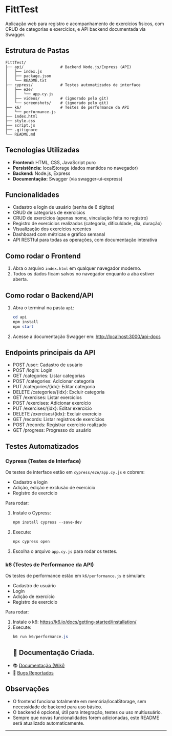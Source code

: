 # FittTest

Aplicação web para registro e acompanhamento de exercícios físicos, com CRUD de categorias e exercícios, e API backend documentada via Swagger.

## Estrutura de Pastas


```
FittTest/
├── api/                # Backend Node.js/Express (API)
│   ├── index.js
│   ├── package.json
│   └── README.txt
├── cypress/            # Testes automatizados de interface
│   ├── e2e/
│   │   └── app.cy.js
│   ├── videos/         # (ignorado pelo git)
│   └── screenshots/    # (ignorado pelo git)
├── k6/                 # Testes de performance da API
│   └── performance.js
├── index.html
├── style.css
├── script.js
├── .gitignore
└── README.md
```

## Tecnologias Utilizadas

- **Frontend:** HTML, CSS, JavaScript puro
- **Persistência:** localStorage (dados mantidos no navegador)
- **Backend:** Node.js, Express
- **Documentação:** Swagger (via swagger-ui-express)

## Funcionalidades

- Cadastro e login de usuário (senha de 6 dígitos)
- CRUD de categorias de exercícios
- CRUD de exercícios (apenas nome, vinculação feita no registro)
- Registro de exercícios realizados (categoria, dificuldade, dia, duração)
- Visualização dos exercícios recentes
- Dashboard com métricas e gráfico semanal
- API RESTful para todas as operações, com documentação interativa

## Como rodar o Frontend

1. Abra o arquivo `index.html` em qualquer navegador moderno.
2. Todos os dados ficam salvos no navegador enquanto a aba estiver aberta.

## Como rodar o Backend/API

1. Abra o terminal na pasta `api`:
   ```powershell
   cd api
   npm install
   npm start
   ```
2. Acesse a documentação Swagger em:
   [http://localhost:3000/api-docs](http://localhost:3000/api-docs)

## Endpoints principais da API

- POST /user: Cadastro de usuário
- POST /login: Login
- GET /categories: Listar categorias
- POST /categories: Adicionar categoria
- PUT /categories/{idx}: Editar categoria
- DELETE /categories/{idx}: Excluir categoria
- GET /exercises: Listar exercícios
- POST /exercises: Adicionar exercício
- PUT /exercises/{idx}: Editar exercício
- DELETE /exercises/{idx}: Excluir exercício
- GET /records: Listar registros de exercícios
- POST /records: Registrar exercício realizado
- GET /progress: Progresso do usuário

## Testes Automatizados

### Cypress (Testes de Interface)

Os testes de interface estão em `cypress/e2e/app.cy.js` e cobrem:
- Cadastro e login
- Adição, edição e exclusão de exercício
- Registro de exercício

Para rodar:
1. Instale o Cypress:
   ```powershell
   npm install cypress --save-dev
   ```
2. Execute:
   ```powershell
   npx cypress open
   ```
3. Escolha o arquivo `app.cy.js` para rodar os testes.

### k6 (Testes de Performance da API)

Os testes de performance estão em `k6/performance.js` e simulam:
- Cadastro de usuário
- Login
- Adição de exercício
- Registro de exercício

Para rodar:
1. Instale o k6: https://k6.io/docs/getting-started/installation/
2. Execute:
   ```powershell
   k6 run k6/performance.js
   ```
   ## 🔗 Documentação Criada.

- 📚 [Documentação (Wiki)](https://github.com/jesifreire/PortfolioTestJesiane/wiki)
- 🐞 [Bugs Reportados](https://github.com/jesifreire/PortfolioTestJesiane/issues)

## Observações

- O frontend funciona totalmente em memória/localStorage, sem necessidade de backend para uso básico.
- O backend é opcional, útil para integração, testes ou uso multiusuário.
- Sempre que novas funcionalidades forem adicionadas, este README será atualizado automaticamente.

---


